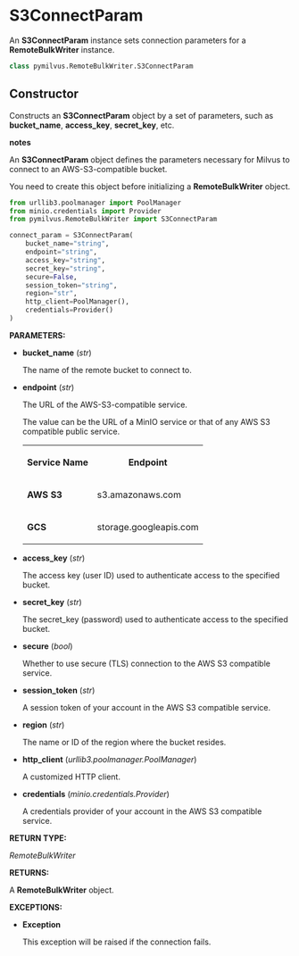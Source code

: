 # S3ConnectParam

An **S3ConnectParam** instance sets connection parameters for a **RemoteBulkWriter** instance.

```python
class pymilvus.RemoteBulkWriter.S3ConnectParam
```

## Constructor

Constructs an **S3ConnectParam** object by a set of parameters, such as **bucket_name**, **access_key**, **secret_key**, etc.

<div class="admonition note">

<p><b>notes</b></p>

<p>An <strong>S3ConnectParam</strong> object defines the parameters necessary for Milvus to connect to an AWS-S3-compatible bucket.</p>
<p>You need to create this object before initializing a <strong>RemoteBulkWriter</strong> object.</p>

</div>

```python
from urllib3.poolmanager import PoolManager
from minio.credentials import Provider
from pymilvus.RemoteBulkWriter import S3ConnectParam

connect_param = S3ConnectParam(
    bucket_name="string",
    endpoint="string",
    access_key="string",
    secret_key="string",
    secure=False,
    session_token="string",
    region="str",
    http_client=PoolManager(),
    credentials=Provider()
)
```

**PARAMETERS:**

- **bucket_name** (*str*)

    The name of the remote bucket to connect to.

- **endpoint** (*str*)

    The URL of the AWS-S3-compatible service.

    The value can be the URL of a MinIO service or that of any AWS S3 compatible public service.

    <table>
       <tr>
         <th><p><strong>Service Name</strong></p></th>
         <th><p><strong>Endpoint</strong></p></th>
       </tr>
       <tr>
         <td><p><strong>AWS S3</strong></p></td>
         <td><p>s3.amazonaws.com</p></td>
       </tr>
       <tr>
         <td><p><strong>GCS</strong></p></td>
         <td><p>storage.googleapis.com</p></td>
       </tr>
    </table>

- **access_key** (*str*)

    The access key (user ID) used to authenticate access to the specified bucket.

- **secret_key** (*str*)

    The secret_key (password) used to authenticate access to the specified bucket.

- **secure** (*bool*)

    Whether to use secure (TLS) connection to the AWS S3 compatible service. 

- **session_token** (*str*)

    A session token of your account in the AWS S3 compatible service.

- **region** (*str*)

    The name or ID of the region where the bucket resides.

- **http_client** (*urllib3.poolmanager.PoolManager*)

    A customized HTTP client.

- **credentials** (*minio.credentials.Provider*)    

    A credentials provider of your account in the AWS S3 compatible service.

**RETURN TYPE:**

*RemoteBulkWriter*

**RETURNS:**

A **RemoteBulkWriter** object.

**EXCEPTIONS:**

- **Exception**

    This exception will be raised if the connection fails.

